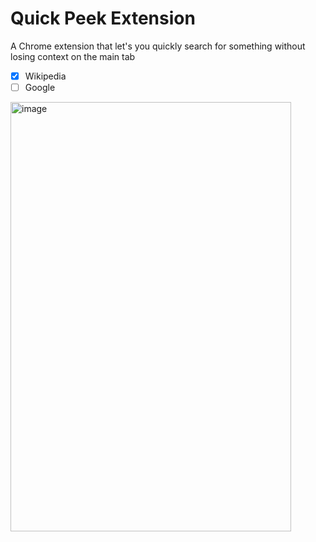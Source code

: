 # Quick Peek Extension
A Chrome extension that let's you quickly search for something without losing context on the main tab

- [x] Wikipedia
- [ ] Google

<img width="449" height="687" alt="image" src="https://github.com/user-attachments/assets/d0c35400-3ec8-4bfc-b6bd-94a88390cfc4" />
